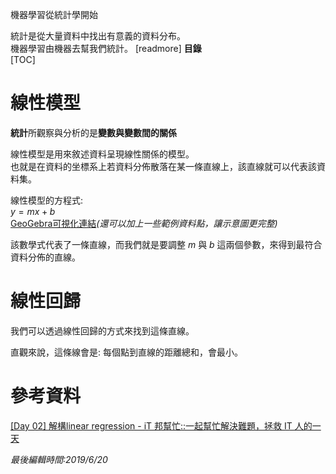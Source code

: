 機器學習從統計學開始

統計是從大量資料中找出有意義的資料分布。  
機器學習由機器去幫我們統計。
[readmore]
**目錄**  
[TOC]
# 線性模型
**統計**所觀察與分析的是**變數與變數間的關係**

線性模型是用來敘述資料呈現線性關係的模型。  
也就是在資料的坐標系上若資料分佈散落在某一條直線上，該直線就可以代表該資料集。

線性模型的方程式:  
$y=mx+b$  
[GeoGebra可視化連結](https://www.geogebra.org/graphing/a762zpwj)*(還可以加上一些範例資料點，讓示意圖更完整)*

該數學式代表了一條直線，而我們就是要調整 $m$ 與 $b$ 這兩個參數，來得到最符合資料分佈的直線。
# 線性回歸
我們可以透過線性回歸的方式來找到這條直線。

直觀來說，這條線會是: 每個點到直線的距離總和，會最小。

# 參考資料
[[Day 02] 解構linear regression - iT 邦幫忙::一起幫忙解決難題，拯救 IT 人的一天](https://ithelp.ithome.com.tw/articles/10186338)

*最後編輯時間:2019/6/20*

<!--tags:
-->
<!--stackedit_data:
eyJoaXN0b3J5IjpbMTk3NTIxNzI3MCwtMTE3NzQ0OTY2MSwxOT
M0NDcxODYzLC0xNzA2MDA4MDE3LDczMTk2Mjc2OSwxMzI0NDEw
NTk1LDcxODQzNDcxNywxNzQ0MzY0MDkzXX0=
-->